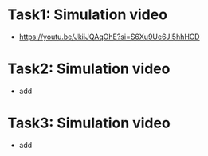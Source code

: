 # Task1: Simulation video


- https://youtu.be/JkiiJQAqOhE?si=S6Xu9Ue6JI5hhHCD

# Task2: Simulation video


- add

# Task3: Simulation video


- add
